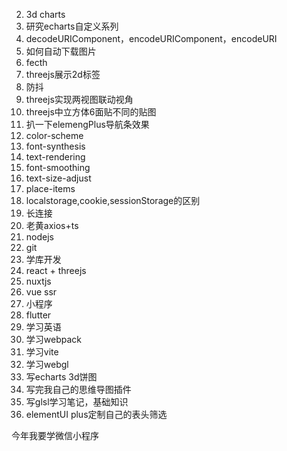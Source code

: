 

2. 3d charts
3. 研究echarts自定义系列
4. decodeURIComponent，encodeURIComponent，encodeURI
5. 如何自动下载图片
6. fecth
7. threejs展示2d标签
8. 防抖
9. threejs实现两视图联动视角
10. threejs中立方体6面贴不同的贴图
11. 扒一下elemengPlus导航条效果
12. color-scheme
12. font-synthesis
13. text-rendering
14. font-smoothing
15. text-size-adjust
16. place-items
17. localstorage,cookie,sessionStorage的区别
18. 长连接
19. 老黄axios+ts
22. nodejs
23. git
24. 学库开发
25. react + threejs
27. nuxtjs
28. vue ssr
29. 小程序
30. flutter
31. 学习英语
32. 学习webpack
33. 学习vite
34. 学习webgl
35. 写echarts 3d饼图
36. 写完我自己的思维导图插件
37. 写glsl学习笔记，基础知识
38. elementUI plus定制自己的表头筛选

今年我要学微信小程序